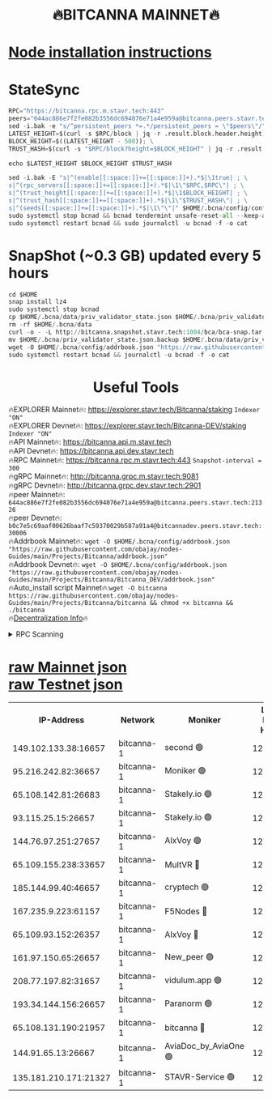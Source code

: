 <h1 align="center"> 🔥BITCANNA MAINNET🔥</h1>


[Node installation instructions](https://github.com/obajay/nodes-Guides/tree/main/Projects/Bitcanna)
=

# StateSync
```python
RPC="https://bitcanna.rpc.m.stavr.tech:443"
peers="644ac886e7f2fe082b3556dc694076e71a4e959a@bitcanna.peers.stavr.tech:21326"
sed -i.bak -e "s/^persistent_peers *=.*/persistent_peers = \"$peers\"/" $HOME/.bcna/config/config.toml
LATEST_HEIGHT=$(curl -s $RPC/block | jq -r .result.block.header.height); \
BLOCK_HEIGHT=$((LATEST_HEIGHT - 500)); \
TRUST_HASH=$(curl -s "$RPC/block?height=$BLOCK_HEIGHT" | jq -r .result.block_id.hash)

echo $LATEST_HEIGHT $BLOCK_HEIGHT $TRUST_HASH

sed -i.bak -E "s|^(enable[[:space:]]+=[[:space:]]+).*$|\1true| ; \
s|^(rpc_servers[[:space:]]+=[[:space:]]+).*$|\1\"$RPC,$RPC\"| ; \
s|^(trust_height[[:space:]]+=[[:space:]]+).*$|\1$BLOCK_HEIGHT| ; \
s|^(trust_hash[[:space:]]+=[[:space:]]+).*$|\1\"$TRUST_HASH\"| ; \
s|^(seeds[[:space:]]+=[[:space:]]+).*$|\1\"\"|" $HOME/.bcna/config/config.toml
sudo systemctl stop bcnad && bcnad tendermint unsafe-reset-all --keep-addr-book
sudo systemctl restart bcnad && sudo journalctl -u bcnad -f -o cat
```
# SnapShot (~0.3 GB) updated every 5 hours
```python
cd $HOME
snap install lz4
sudo systemctl stop bcnad
cp $HOME/.bcna/data/priv_validator_state.json $HOME/.bcna/priv_validator_state.json.backup
rm -rf $HOME/.bcna/data
curl -o - -L http://bitcanna.snapshot.stavr.tech:1004/bca/bca-snap.tar.lz4 | lz4 -c -d - | tar -x -C $HOME/.bcna --strip-components 2
mv $HOME/.bcna/priv_validator_state.json.backup $HOME/.bcna/data/priv_validator_state.json
wget -O $HOME/.bcna/config/addrbook.json "https://raw.githubusercontent.com/obajay/nodes-Guides/main/Projects/Bitcanna/addrbook.json"
sudo systemctl restart bcnad && journalctl -u bcnad -f -o cat
```

 <h1 align="center"> Useful Tools</h1>

🔥EXPLORER Mainnet🔥:    https://explorer.stavr.tech/Bitcanna/staking          `Indexer "ON"` \
🔥EXPLORER Devnet🔥:     https://explorer.stavr.tech/Bitcanna-DEV/staking     `Indexer "ON"` \
🔥API Mainnet🔥:         https://bitcanna.api.m.stavr.tech \
🔥API Devnet🔥:          https://bitcanna.api.dev.stavr.tech \
🔥RPC Mainnet🔥:         https://bitcanna.rpc.m.stavr.tech:443         `Snapshot-interval = 300` \
🔥gRPC Mainnet🔥:        http://bitcanna.grpc.m.stavr.tech:9081 \
🔥gRPC Devnet🔥:         http://bitcanna.grpc.dev.stavr.tech:2901 \
🔥peer Mainnet🔥:        `644ac886e7f2fe082b3556dc694076e71a4e959a@bitcanna.peers.stavr.tech:21326` \
🔥peer Devnet🔥:         `b0c7e5c69aaf00626baaf7c59370029b587a91a4@bitcannadev.peers.stavr.tech:30006` \
🔥Addrbook Mainnet🔥:    ```wget -O $HOME/.bcna/config/addrbook.json "https://raw.githubusercontent.com/obajay/nodes-Guides/main/Projects/Bitcanna/addrbook.json"``` \
🔥Addrbook Devnet🔥:    ```wget -O $HOME/.bcna/config/addrbook.json "https://raw.githubusercontent.com/obajay/nodes-Guides/main/Projects/Bitcanna/Bitcanna_DEV/addrbook.json"``` \
🔥Auto_install script Mainnet🔥:```wget -O bitcanna https://raw.githubusercontent.com/obajay/nodes-Guides/main/Projects/Bitcanna/bitcanna && chmod +x bitcanna && ./bitcanna``` \
🔥[Decentralization Info](https://github.com/obajay/StateSync-snapshots/tree/main/Projects/Bitcanna/Decentralization)🔥


<details>
<summary>RPC Scanning</summary>

<h2 align="center"> We scan nodes in real time every 4 hours. And we provide the final result of RPC endpoints.
We cannot influence the operation of these nodes in any way. </h2>


```python
If Voting Power is higher than 0 --> then the Node is a validator of the network and may be subject to attack and be a potential threat to the chain.
```
```python
We marked such validators with a red symbol
```

</details>

[raw Mainnet json](https://rpc-check.bcam.stavr.tech/bcam/rpc-bcam-result.json) \
[raw Testnet json](https://github.com/obajay/StateSync-snapshots/tree/main/Projects/Bitcanna/Rpc-Check-Testnet)
=



<table><tr><th>IP-Address</th><th>Network</th><th>Moniker</th><th>Latest Block Height</th><th>Earliest Block Height</th><th>Catching Up</th><th>Tx Index</th><th>Voting Power</th><th>Scan Time</th></tr><tr><td>149.102.133.38:16657</td><td>bitcanna-1</td><td>second 🟢</td><td>12977992</td><td>1</td><td>False</td><td>on</td><td>0</td><td>2024-03-12T13:05:38.143479826UTC</td></tr><tr><td>95.216.242.82:36657</td><td>bitcanna-1</td><td>Moniker 🟢</td><td>12977981</td><td>5776907</td><td>False</td><td>on</td><td>0</td><td>2024-03-12T13:04:34.772182660UTC</td></tr><tr><td>65.108.142.81:26683</td><td>bitcanna-1</td><td>Stakely.io 🟢</td><td>12977985</td><td>6152001</td><td>False</td><td>on</td><td>0</td><td>2024-03-12T13:04:57.994727151UTC</td></tr><tr><td>93.115.25.15:26657</td><td>bitcanna-1</td><td>Stakely.io 🟢</td><td>12977985</td><td>6520001</td><td>False</td><td>on</td><td>0</td><td>2024-03-12T13:04:53.612318907UTC</td></tr><tr><td>144.76.97.251:27657</td><td>bitcanna-1</td><td>AlxVoy 🟢</td><td>12977990</td><td>8805201</td><td>False</td><td>on</td><td>0</td><td>2024-03-12T13:05:27.585095836UTC</td></tr><tr><td>65.109.155.238:33657</td><td>bitcanna-1</td><td>MultVR 🔴</td><td>12977987</td><td>9933415</td><td>False</td><td>on</td><td>352166</td><td>2024-03-12T13:05:05.503001771UTC</td></tr><tr><td>185.144.99.40:46657</td><td>bitcanna-1</td><td>cryptech 🟢</td><td>12977981</td><td>11528001</td><td>False</td><td>on</td><td>0</td><td>2024-03-12T13:04:30.362470885UTC</td></tr><tr><td>167.235.9.223:61157</td><td>bitcanna-1</td><td>F5Nodes 🔴</td><td>12977987</td><td>12084001</td><td>False</td><td>on</td><td>570</td><td>2024-03-12T13:05:07.748119901UTC</td></tr><tr><td>65.109.93.152:26357</td><td>bitcanna-1</td><td>AlxVoy 🔴</td><td>12977992</td><td>12109301</td><td>False</td><td>on</td><td>1391829</td><td>2024-03-12T13:05:38.725117959UTC</td></tr><tr><td>161.97.150.65:26657</td><td>bitcanna-1</td><td>New_peer 🟢</td><td>12977985</td><td>12254001</td><td>False</td><td>on</td><td>0</td><td>2024-03-12T13:04:58.263660577UTC</td></tr><tr><td>208.77.197.82:31657</td><td>bitcanna-1</td><td>vidulum.app 🟢</td><td>12977986</td><td>12386934</td><td>False</td><td>on</td><td>0</td><td>2024-03-12T13:05:01.054409196UTC</td></tr><tr><td>193.34.144.156:26657</td><td>bitcanna-1</td><td>Paranorm 🟢</td><td>12977988</td><td>12697701</td><td>False</td><td>on</td><td>0</td><td>2024-03-12T13:05:14.460049545UTC</td></tr><tr><td>65.108.131.190:21957</td><td>bitcanna-1</td><td>bitcanna 🔴</td><td>12977988</td><td>12877988</td><td>False</td><td>on</td><td>419765</td><td>2024-03-12T13:05:12.147270457UTC</td></tr><tr><td>144.91.65.13:26667</td><td>bitcanna-1</td><td>AviaDoc_by_AviaOne 🟢</td><td>12977989</td><td>12969301</td><td>False</td><td>on</td><td>0</td><td>2024-03-12T13:05:22.956842192UTC</td></tr><tr><td>135.181.210.171:21327</td><td>bitcanna-1</td><td>STAVR-Service 🟢</td><td>12977990</td><td>12975801</td><td>False</td><td>on</td><td>0</td><td>2024-03-12T13:05:27.347404137UTC</td></tr></table>
